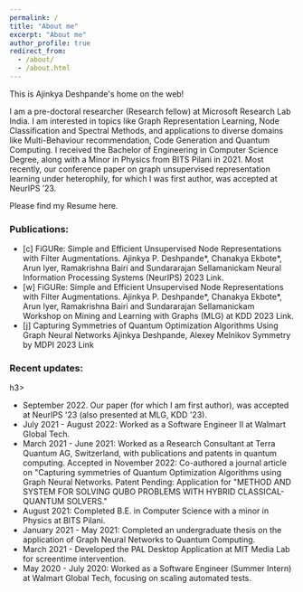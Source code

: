 ```yaml
---
permalink: /
title: "About me"
excerpt: "About me"
author_profile: true
redirect_from: 
  - /about/
  - /about.html
---
```


This is Ajinkya Deshpande's home on the web!

I am a pre-doctoral researcher (Research fellow) at Microsoft Research Lab India. I am interested in topics like Graph Representation Learning, Node Classification and Spectral Methods, and applications to diverse domains like Multi-Behaviour recommendation, Code Generation and Quantum Computing. I received the Bachelor of Engineering in Computer Science Degree, along with a Minor in Physics from BITS Pilani in 2021. Most recently, our conference paper on graph unsupervised representation learning under heterophily, for which I was first author, was accepted at NeurIPS ’23.

Please find my Resume <href a="https://drive.google.com/file/d/1QKr8XAZkWj1zARwKwOCgqf0RQNBW4QM9/view?usp=share_link">here</href>. 

<h3>Publications:</h3>
<ul>
<li>[c] FiGURe: Simple and Efficient Unsupervised Node Representations with Filter Augmentations.
Ajinkya P. Deshpande*, Chanakya Ekbote*, Arun Iyer, Ramakrishna Bairi and Sundararajan Sellamanickam
Neural Information Processing Systems (NeurIPS) 2023 <href a="https://arxiv.org/abs/2310.01892">Link</href>.</li>
<li>[w] FiGURe: Simple and Efficient Unsupervised Node Representations with Filter Augmentations.
Ajinkya P. Deshpande*, Chanakya Ekbote*, Arun Iyer, Ramakrishna Bairi and Sundararajan Sellamanickam
Workshop on Mining and Learning with Graphs (MLG) at KDD 2023 <href a="https://arxiv.org/abs/2310.01892">Link</href>.</li>
<li>[j] Capturing Symmetries of Quantum Optimization Algorithms Using Graph Neural Networks
Ajinkya Deshpande, Alexey Melnikov
Symmetry by MDPI 2023 <href a="https://www.mdpi.com/2073-8994/14/12/2593">Link</href></li>
</ul>

<h3>Recent updates:</h3>h3>
<ul>
  <li>September 2022. Our paper (for which I am first author), was accepted at NeurIPS '23  (also presented at MLG, KDD '23).</li>  
  <li>July 2021 - August 2022: Worked as a Software Engineer II at Walmart Global Tech.</li>
  <li>March 2021 - June 2021: Worked as a Research Consultant at Terra Quantum AG, Switzerland, with publications and patents in quantum computing. Accepted in November 2022: Co-authored a journal article on "Capturing symmetries of Quantum Optimization Algorithms using Graph Neural Networks. Patent Pending: Application for "METHOD AND SYSTEM FOR SOLVING QUBO PROBLEMS WITH HYBRID CLASSICAL-QUANTUM SOLVERS."</li>
  <li>August 2021: Completed B.E. in Computer Science with a minor in Physics at BITS Pilani.</li>  
  <li>January 2021 - May 2021: Completed an undergraduate thesis on the application of Graph Neural Networks to Quantum Computing.</li>
  <li>March 2021 - Developed the PAL Desktop Application at MIT Media Lab for screentime intervention.</li>
  <li>May 2020 - July 2020: Worked as a Software Engineer (Summer Intern) at Walmart Global Tech, focusing on scaling automated tests.</li>  
</ul>

